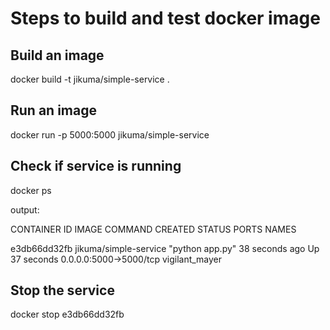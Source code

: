 # Steps to build and test docker image

## Build an image

docker build -t jikuma/simple-service .

## Run an image

docker run -p 5000:5000 jikuma/simple-service

## Check if service is running

docker ps

output:

CONTAINER ID        IMAGE                   COMMAND             CREATED             STATUS              PORTS                    NAMES

e3db66dd32fb        jikuma/simple-service   "python app.py"     38 seconds ago      Up 37 seconds       0.0.0.0:5000->5000/tcp   vigilant_mayer

## Stop the service

docker stop e3db66dd32fb




